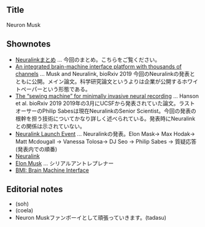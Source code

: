 ## Title
Neuron Musk

## Shownotes
- [Neuralinkまとめ](https://researchat.fm/blog/3/) ... 今回のまとめ。こちらをご覧ください。
- [An integrated brain-machine interface platform with thousands of channels](https://www.biorxiv.org/content/10.1101/703801v1) ... Musk and Neuralink, bioRxiv 2019 今回のNeuralinkの発表とともに公開。メイン論文。科学研究論文というよりは企業が公開するホワイトペーパーという形態である。
- [The “sewing machine” for minimally invasive neural recording](https://www.biorxiv.org/content/10.1101/578542v1) ... Hanson et al. bioRxiv 2019 2019年の3月にUCSFから発表されていた論文。ラストオーサーのPhilip Sabesは現在NeuralinkのSenior Scientist。今回の発表の根幹を担う技術についてかなり詳しく述べられている。発表時にNeuralinkとの関係は示されていない。
- [Neuralink Launch Event](https://www.youtube.com/watch?v=r-vbh3t7WVI) ... Neuralinkの発表。Elon Mask-> Max Hodak-> Matt Mcdougall -> Vanessa Tolosa-> DJ Seo -> Philip Sabes -> 質疑応答 (発表内での順番)
- [Neuralink](https://www.neuralink.com/)
- [Elon Musk](https://en.wikipedia.org/wiki/Elon_Musk) ... シリアルアントレプレナー
- [BMI: Brain Machine Interface](https://ja.wikipedia.org/wiki/%E3%83%96%E3%83%AC%E3%82%A4%E3%83%B3%E3%83%BB%E3%83%9E%E3%82%B7%E3%83%B3%E3%83%BB%E3%82%A4%E3%83%B3%E3%82%BF%E3%83%95%E3%82%A7%E3%83%BC%E3%82%B9)


## Editorial notes
- (soh)
- (coela)
- Neuron Muskファンボーイとして頑張っていきます。(tadasu)

